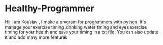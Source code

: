 # Healthy-Programmer
Hii i am Koustav , 
I make a program for programmers with python.
It's manage your exercise timing ,drinking water timing and eyes exercise timing for your health and save your timing in a txt file.
You can also update it and add many more features
